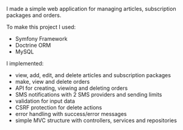I made a simple web application for managing articles, subscription packages and orders.

To make this project I used:

- Symfony Framework
- Doctrine ORM
- MySQL

I implemented:

- view, add, edit, and delete articles and subscription packages
- make, view and delete orders
- API for creating, viewing and deleting orders
- SMS notifications with 2 SMS providers and sending limits
- validation for input data
- CSRF protection for delete actions
- error handling with success/error messages
- simple MVC structure with controllers, services and repositories
